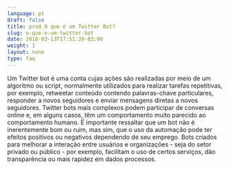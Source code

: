 ```yaml
---
language: pt
draft: false
title: prod_O que é um Twitter Bot?
slug: o-que-e-um-twitter-bot
date: 2018-03-13T17:51:20-03:00
weight: 1
layout: none
type: faq
---
```

Um Twitter bot é uma conta cujas ações são realizadas por meio de um algoritmo ou script, normalmente utilizados para realizar tarefas repetitivas, por exemplo, retweetar conteúdo contendo palavras-chave particulares, responder a novos seguidores e enviar mensagens diretas a novos seguidores. Twitter bots mais complexos podem participar de conversas online e, em alguns casos, têm um comportamento muito parecido ao comportamento humano. É importante ressaltar que um bot não é inerentemente bom ou ruim, mas sim, que o uso da automação pode ter efeitos positivos ou negativos dependendo de seu emprego. Bots criados para melhorar a interação entre usuários e organizações - seja do setor privado ou público - por exemplo, facilitam o uso de certos serviços, dão transparência ou mais rapidez em dados processos.
